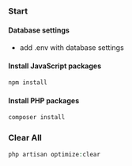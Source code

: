 ### Start

#### Database settings

- add .env with database settings

#### Install JavaScript packages

```bash
npm install
```

#### Install PHP packages

```bash
composer install
```

### Clear All

```php
php artisan optimize:clear
```
